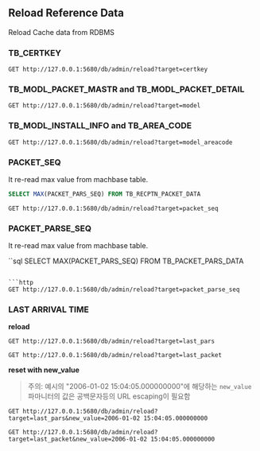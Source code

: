
## Reload Reference Data

Reload Cache data from RDBMS

### TB_CERTKEY

```http
GET http://127.0.0.1:5680/db/admin/reload?target=certkey
```

### TB_MODL_PACKET_MASTR and TB_MODL_PACKET_DETAIL

```http
GET http://127.0.0.1:5680/db/admin/reload?target=model
```

### TB_MODL_INSTALL_INFO and TB_AREA_CODE

```http
GET http://127.0.0.1:5680/db/admin/reload?target=model_areacode
```

### PACKET_SEQ

It re-read max value from machbase table.

```sql
SELECT MAX(PACKET_PARS_SEQ) FROM TB_RECPTN_PACKET_DATA
```

```http
GET http://127.0.0.1:5680/db/admin/reload?target=packet_seq
```

### PACKET_PARSE_SEQ

It re-read max value from machbase table.

``sql
SELECT MAX(PACKET_PARS_SEQ) FROM TB_PACKET_PARS_DATA
```

```http
GET http://127.0.0.1:5680/db/admin/reload?target=packet_parse_seq
```

### LAST ARRIVAL TIME

**reload**

```http
GET http://127.0.0.1:5680/db/admin/reload?target=last_pars
```

```http
GET http://127.0.0.1:5680/db/admin/reload?target=last_packet
```

**reset with new_value**

> 주의: 예시의 "2006-01-02 15:04:05.000000000"에 해당하는
> `new_value` 파마니터의 값은 공백문자등의 URL escaping이 필요함

```http
GET http://127.0.0.1:5680/db/admin/reload?target=last_pars&new_value=2006-01-02 15:04:05.000000000
```

```http
GET http://127.0.0.1:5680/db/admin/reload?target=last_packet&new_value=2006-01-02 15:04:05.000000000
```
